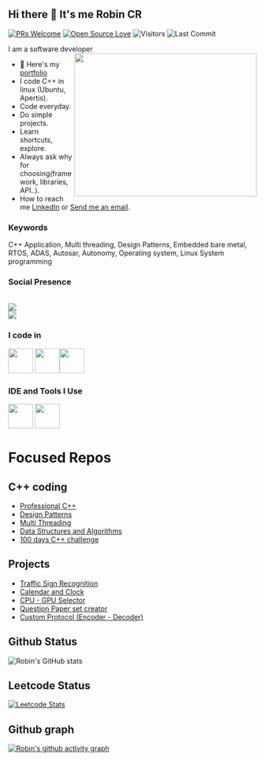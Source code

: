 ## Hi there 👋 It's me Robin CR
[![PRs Welcome](https://img.shields.io/badge/PRs-welcome-brightgreen.svg?style=flat&logo=github)](https://github.com/robin005cr)
[![Open Source Love](https://badges.frapsoft.com/os/v2/open-source.svg?v=103)](https://github.com/robin005cr)
<img alt="Visitors" src="https://komarev.com/ghpvc/?username=robin005cr&style=flat&labelColor=black&logo=github&label=PROFILE+VIEWS&color=29bf12"/>
<img alt="Last Commit" src="https://img.shields.io/github/last-commit/robin005cr/robin005cr?logo=markdown&label=LAST+UPDATE&color=29bf12&style=flat">

I am a software developer
<img align="right" width="370" height="290" src="https://i.pinimg.com/originals/47/f0/34/47f0342cec72b800463bf003eac1257e.gif">
- 🔭 Here's my [portfolio](https://robin005cr.github.io/)
- I code C++ in linux (Ubuntu, Apertis).                                          
- Code everyday.
- Do simple projects.
- Learn shortcuts, explore.
- Always ask why for choosing(framework, libraries, API..).
- How to reach me [LinkedIn](https://www.linkedin.com/in/robin-cr/) or [Send me an email](https://mail.google.com/mail/?view=cm&to=robinchovallurraju@gmail.com).

### Keywords
C++ Application, Multi threading, Design Patterns,
Embedded bare metal, RTOS,
ADAS, Autosar, Autonomy, 
Operating system, Linux System programming

### Social Presence
 <br /> [<img src="https://img.shields.io/badge/LinkedIn-0077B5?style=for-the-badge&logo=linkedin&logoColor=white" />](https://www.linkedin.com/in/robincr/) <br/> [<img src="https://img.shields.io/badge/instagram-d62976?style=for-the-badge&logo=instagram&logoColor=white" />](https://www.instagram.com/robin_c_r/)


### I code in
<img height="50" width="50" src="https://img.icons8.com/color/48/000000/c-programming.png" /> <img height="50" width="50" src="https://img.icons8.com/color/48/000000/c-plus-plus-logo.png" /><img height="50" width="50" src="https://img.icons8.com/color/48/000000/python.png" /> 

### IDE and Tools I Use
<img height="50" width="50" src="https://img.icons8.com/color/48/000000/visual-studio-code-2019.png"/> <img height="50" width="50" src="https://img.icons8.com/color/50/000000/git.png"/> 


# Focused Repos

## C++ coding
- [Professional C++](https://github.com/Robin005cr/Professional_CPP)
- [Design Patterns](https://github.com/Robin005cr/Design_Patterns)
- [Multi Threading](https://github.com/Robin005cr/multi_threading)
- [Data Structures and Algorithms](https://github.com/Robin005cr/Data_Structures_Algorithms)
- [100 days C++ challenge](https://github.com/Robin005cr/100_days_cpp_challenge)

## Projects
- [Traffic Sign Recognition](https://github.com/Robin005cr/traffic_sign_recognition)
- [Calendar and Clock](https://github.com/Robin005cr/Calendar-and-Clock)
- [CPU - GPU Selector](https://github.com/Robin005cr/CPU-GPU_Selector)
- [Question Paper set creator](https://github.com/Robin005cr/Question_Paper_Set_Creator)
- [Custom Protocol (Encoder - Decoder)](https://github.com/Robin005cr/Custom_Protocol) 

## Github Status
![Robin's GitHub stats](https://github-readme-stats.vercel.app/api?username=robin005cr&theme=dark&show_icons=true&&hide=issues,contribs)

## Leetcode Status
[![Leetcode Stats](https://leetcard.jacoblin.cool/robinchovallurraju?ext=contest&theme=dark)](https://leetcode.com/robinchovallurraju/)

## Github graph
[![Robin's github activity graph](https://github-readme-activity-graph.vercel.app/graph?username=robin005cr&bg_color=000000&color=ffffff&line=51f565&point=ffffff&area=true&hide_border=true)](https://github.com/ashutosh00710/github-readme-activity-graph)
